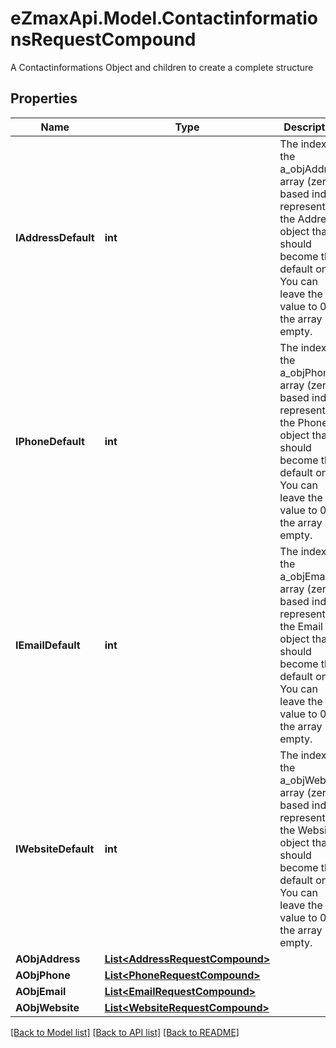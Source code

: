# eZmaxApi.Model.ContactinformationsRequestCompound
A Contactinformations Object and children to create a complete structure

## Properties

Name | Type | Description | Notes
------------ | ------------- | ------------- | -------------
**IAddressDefault** | **int** | The index in the a_objAddress array (zero based index) representing the Address object that should become the default one.  You can leave the value to 0 if the array is empty. | 
**IPhoneDefault** | **int** | The index in the a_objPhone array (zero based index) representing the Phone object that should become the default one.  You can leave the value to 0 if the array is empty. | 
**IEmailDefault** | **int** | The index in the a_objEmail array (zero based index) representing the Email object that should become the default one.  You can leave the value to 0 if the array is empty. | 
**IWebsiteDefault** | **int** | The index in the a_objWebsite array (zero based index) representing the Website object that should become the default one.  You can leave the value to 0 if the array is empty. | 
**AObjAddress** | [**List&lt;AddressRequestCompound&gt;**](AddressRequest.md) |  | 
**AObjPhone** | [**List&lt;PhoneRequestCompound&gt;**](PhoneRequest.md) |  | 
**AObjEmail** | [**List&lt;EmailRequestCompound&gt;**](EmailRequest.md) |  | 
**AObjWebsite** | [**List&lt;WebsiteRequestCompound&gt;**](WebsiteRequest.md) |  | 

[[Back to Model list]](../README.md#documentation-for-models) [[Back to API list]](../README.md#documentation-for-api-endpoints) [[Back to README]](../README.md)

